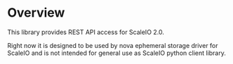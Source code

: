 # Overview

This library provides REST API access for ScaleIO 2.0.

Right now it is designed to be used by nova ephemeral storage driver for ScaleIO and is not intended for general use as ScaleIO python client library.

